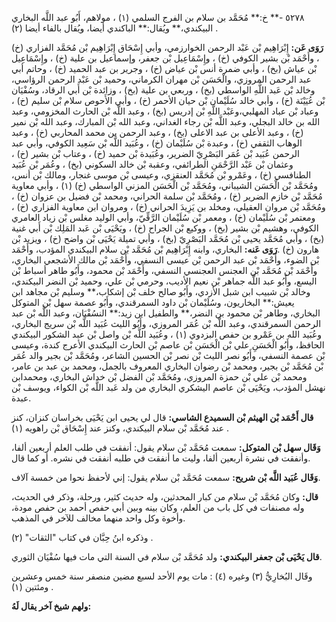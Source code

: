 ٥٢٧٨ -** خ:** مُحَمَّد بن سلام بن الفرج السلمي (١) ، مولاهم، أَبُو عبد اللَّه البخاري البيكندي،** ويُقال:** الباكندي أيضا، ويُقال بالفاء أيضا (٢) .

**رَوَى عَن:** إِبْرَاهِيم بْن عَبْد الرحمن الخوارزمي، وأبي إِسْحَاق إِبْرَاهِيم بْن مُحَمَّد الفزاري (خ) ، وأَحْمَد بْن بشير الكوفي (خ) ، وإِسْمَاعِيل بْن جعفر، وإسماعيل بن علية (خ) ، وإِسْمَاعِيل بْن عياش (بخ) ، وأبي ضمرة أنس بْن عياض (خ) ، وجرير بن عبد الحميد (خ) ، وحاتم أبي عبد الرحمن المروزي، والْحَسَن بْن مهران الكرماني، وحميد بْن عَبْد الرحمن الرؤاسي، وخالد بْن عَبد اللَّهِ الواسطي (بخ) ، وربعي بن علية (بخ) ، وزائدة بْن أَبي الرقاد، وسُفْيَان بْن عُيَيْنَة (خ) ، وأبي خالد سُلَيْمان بْن حيان الأحمر (خ) ، وأبي الأَحوص سلام بْن سليم (خ) ، وعباد بْن عباد المهلبي،وعَبْد اللَّهِ بْن إدريس (بخ) ، وعبد اللَّه بْن الحارث المخزومي، وعبد الله بن خالد البجلي، وعبد اللَّه بْن رجاء الغداني، وعبد الله بْن المبارك، وعبد الله بْن نمير (خ) ، وعبد الأعلى بن عبد الاعلى (بخ) ، وعبد الرحمن بن محمد المحاربي (خ) ، وعبد الوهاب الثقفي (خ) ، وعبدة بْن سُلَيْمان (خ) ، وعُبَيد اللَّه بْن سَعِيد الكوفي، وأبي عبد الرحمن عُبَيد بْن عُمَر البَصْرِيّ الضرير، وعُبَيدة بْن حميد (خ) ، وعتاب بْن بشير (خ) ، وعثمان بْن عَبْد الرَّحْمَنِ الطرائفي، وعقبة بْن خالد السكوني (بخ) ، وعُمَر بْن عُبَيد الطنافسي (خ) ، وعَمْرو بْن مُحَمَّد العنقزي، وعيسى بْن موسى غنجار، ومالك بْن أنس، ومُحَمَّد بْن الْحَسَن الشيباني، ومُحَمَّد بْن الْحَسَن المزني الواسطي (خ) (١) ، وأبي معاوية مُحَمَّد بْن خازم الضرير (خ) ، ومُحَمَّد بْن سلمة الحراني، ومحمد بْن فضيل بن عزوان (خ) ، ومُحَمَّد بْن مروان العقيلي، ومخلد بن يَزِيدَ الحراني (خ) ، ومروان ابن معاوية الفزاري (خ) ، ومعتمر بْن سُلَيْمان (خ) ، ومعمر بْن سُلَيْمان الرَّقِّيّ، وأبي الوليد مغلس بْن زياد العامري الكوفي، وهشيم بْن بشير (بخ) ، ووكيع بْن الجراح (خ) ، ويَحْيَى بْن عَبد المَلِك بْن أَبي غنية (بخ) ، وأبي مُحَمَّد يحيى بْن مُحَمَّد البَصْرِيّ (بخ) ، وأبي تميلة يَحْيَى بْن واضح (خ) ، ويزيد بْن هارون (خ) .**رَوَى عَنه:** البخاري، وابنه إِبْرَاهِيم بْن مُحَمَّد بْن سلام البيكندي المؤدب، وأَحْمَد بْن الضوء، وأَحْمَد بْن عبد الرحمن بْن عيسى النسفي، وأَحْمَد بْن مالك الأشجعي البخاري، وأَحْمَد بْن مُحَمَّد بْن العجنس العجنسي النسفي، وأَحْمَد بْن محمود، وأَبُو طاهر أسباط بْن اليسع، وأَبُو عبد اللَّه جماهر بْن نعيم الأديب، وحرمي بْن علي، وحميد بْن النضر البيكندي، وخالد بْن شبيب ابن شبل الأزدي، وأَبُو صالح خلف بْن إشكاب،** وسليم بْن مجاهد ابن يعيش:** البخاريون، وسُلَيْمان بْن داود السمرقندي، وأَبُو عصمة سهل بْن المتوكل البخاري، وطاهر بْن محمود بن النضر،** والطفيل ابن زيد:** النسُفْيَان، وعبد اللَّه بْن عبد الرحمن السمرقندي، وعبد اللَّه بْن عُمَر المروزي، وأَبُو الليث عُبَيد اللَّه بْن سريج البخاري، وعُبَيد الله بن عَمْرو بن حفص البزدوي (١) ، وعُبَيد اللَّه بْن واصل بْن عبد الشكور البيكندي الحافظ، وأَبُو الْحَسَنِ علي بْن الْحَسَن بْن عاصم بْن الحارث البيكندي الأعرج كندة، وعيسى بْن عصمة النسفي، وأَبُو نصر الليث بْن نصر بْن الحسين الشاعر، ومُحَمَّد بْن بجير والد عُمَر بْن مُحَمَّد بْن بجير، ومحمد بْن رضوان البخاري المعروف بالجمل، ومحمد بن عبد بن عامر، ومحمد بْن علي بْن حمزة المروزي، ومُحَمَّد بْن الفضل بْن خداش البخاري، ومحمدابن نهشل المؤدب، ويَحْيَى بْن عاصم اليشكري البخاري من ولد عَبد اللَّه بْن الكواء، ويوسف بْن عبدة.

**قال أَحْمَد بْن الهيثم بْن السميدع الشاسي:** قال لي يحيى ابن يَحْيَى بخراسان كنزان، كنز عند مُحَمَّد بْن سلام البيكندي، وكنز عند إِسْحَاق بْن راهويه (١) .

**وَقَال سهل بْن المتوكل:** سمعت مُحَمَّد بْن سلام يقول: أنفقت في طلب العلم أربعين ألفا، وأنفقت في نشرة أربعين ألفا، وليت ما أنفقت في طلبه أنفقت في نشره. أو كما قال.

**وَقَال عُبَيد اللَّه بْن شريح:** سمعت مُحَمَّد بْن سلام يقول: إني لأحفظ نحوا من خمسة آلاف.

**قال:** وكان مُحَمَّد بْن سلام من كبار المحدثين، وله حديث كثير، ورحلة، وذكر في الحديث، وله مصنفات في كل باب من العلم، وكان بينه وبين أبي حفص أحمد بن حفص مودة، وأخوة وكل واحد منهما مخالف للآخر في المذهب.

وذكره ابنُ حِبَّان في كتاب "الثقات" (٢) .

**قال يَحْيَى بْن جعفر البيكندي:** ولد مُحَمَّد بْن سلام في السنة التي مات فيها سُفْيَان الثوري.

وقَال البُخارِيُّ (٣) وغيره (٤) : مات يوم الأحد لسبع مضين منصفر سنة خمس وعشرين ومئتين (١) .

**ولهم شيخ آخر يقال لَهُ:**